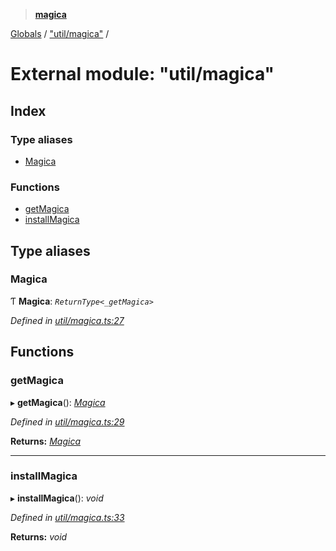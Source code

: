 > **[magica](../README.md)**

[Globals](../README.md) / ["util/magica"](_util_magica_.md) /

# External module: "util/magica"

## Index

### Type aliases

* [Magica](_util_magica_.md#magica)

### Functions

* [getMagica](_util_magica_.md#getmagica)
* [installMagica](_util_magica_.md#installmagica)

## Type aliases

###  Magica

Ƭ **Magica**: *`ReturnType<_getMagica>`*

*Defined in [util/magica.ts:27](https://github.com/cancerberoSgx/magica/blob/30321a6/src/util/magica.ts#L27)*

## Functions

###  getMagica

▸ **getMagica**(): *[Magica](_util_magica_.md#magica)*

*Defined in [util/magica.ts:29](https://github.com/cancerberoSgx/magica/blob/30321a6/src/util/magica.ts#L29)*

**Returns:** *[Magica](_util_magica_.md#magica)*

___

###  installMagica

▸ **installMagica**(): *void*

*Defined in [util/magica.ts:33](https://github.com/cancerberoSgx/magica/blob/30321a6/src/util/magica.ts#L33)*

**Returns:** *void*